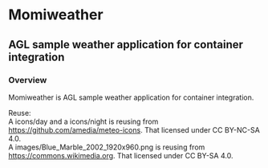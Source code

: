 # Momiweather
## AGL sample weather application for container integration

### Overview

Momiweather is AGL sample weather application for container integration.  


Reuse:  
A icons/day and a icons/night is reusing from https://github.com/amedia/meteo-icons.  That licensed under CC BY-NC-SA 4.0.  
A images/Blue_Marble_2002_1920x960.png is reusing from https://commons.wikimedia.org.  That licensed under CC BY-SA 4.0.  

